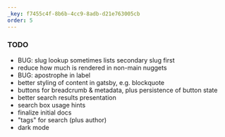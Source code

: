 ```yaml
---
_key: f7455c4f-8b6b-4cc9-8adb-d21e763005cb
order: 5
---
```


### TODO

* BUG: slug lookup sometimes lists secondary slug first
* reduce how much is rendered in non-main nuggets
* BUG: apostrophe in label
* better styling of content in gatsby, e.g. blockquote
* buttons for breadcrumb & metadata, plus persistence of button state
* better search results presentation
* search box usage hints
* finalize initial docs
* "tags" for search (plus author)
* dark mode
